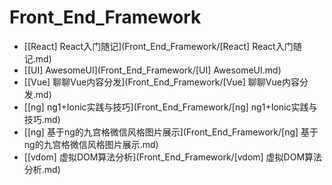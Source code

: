 # Front_End_Framework

- [[React] React入门随记](Front_End_Framework/[React] React入门随记.md)
- [[UI] AwesomeUI](Front_End_Framework/[UI] AwesomeUI.md)
- [[Vue] 聊聊Vue内容分发](Front_End_Framework/[Vue] 聊聊Vue内容分发.md)
- [[ng] ng1+Ionic实践与技巧](Front_End_Framework/[ng] ng1+Ionic实践与技巧.md)
- [[ng] 基于ng的九宫格微信风格图片展示](Front_End_Framework/[ng] 基于ng的九宫格微信风格图片展示.md)
- [[vdom] 虚拟DOM算法分析](Front_End_Framework/[vdom] 虚拟DOM算法分析.md)
